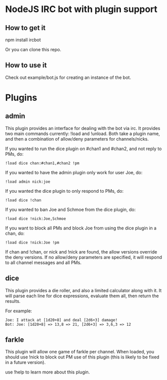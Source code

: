 NodeJS IRC bot with plugin support
==================================

How to get it
-------------

npm install ircbot

Or you can clone this repo.

How to use it
-------------

Check out example/bot.js for creating an instance of the bot.

Plugins
=======

admin
-----

This plugin provides an interface for dealing with the bot via irc.  It provides two main commands currently: !load and !unload.  Both take a plugin name, and then a combination of allow/deny parameters for channels/nicks.

If you wanted to run the dice plugin on #chan1 and #chan2, and not reply to PMs, do:

	!load dice chan:#chan1,#chan2 !pm

If you wanted to have the admin plugin only work for user Joe, do:

	!load admin nick:joe

If you wanted the dice plugin to only respond to PMs, do:

	!load dice !chan

If you wanted to ban Joe and Schmoe from the dice plugin, do:

	!load dice !nick:Joe,Schmoe

If you want to block all PMs and block Joe from using the dice plugin in a chan, do:

	!load dice !nick:Joe !pm

If chan and !chan, or nick and !nick are found, the allow versions override the deny versions.  If no allow/deny parameters are specified, it will respond to all channel messages and all PMs.

dice
----

This plugin provides a die roller, and also a limited calculator along with it.  It will parse each line for dice expressions, evaluate them all, then return the results.

For example:

	Joe: I attack at [1d20+8] and deal [2d6+3] damage!
	Bot: Joe: [1d20+8] => 13,8 => 21, [2d6+3] => 3,6,3 => 12

farkle
------

This plugin will allow one game of farkle per channel.  When loaded, you should use !nick to block out PM use of this plugin (this is likely to be fixed in a future version).

use !help to learn more about this plugin.
